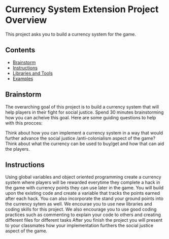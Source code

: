 Currency System Extension Project Overview
======================
This project asks you to build a currency system for the game. 

## Contents

- [Brainstorm](#brainstorm)
- [Instructions](#instructions)
- [Libraries and Tools](#libraries-and-tools)
- [Examples](#examples)

## Brainstorm
The overarching goal of this project is to build a currency system that will help players in their fight for social justice.
Spend 30 minutes brainstorming how you can acheive this goal. Here are some guiding questions to help with this procces:

 Think about how you can implement a currency system  in a way that would further advance the social justice /anti-colonialism aspect of the game? Think about what the currency can be used to buy/get and how that can aid the players.

## Instructions
Using global variables and object oriented programming create a currency system where players will be rewarded everytime they 
complete a hack in the game with currency points they can use later in the game. You will build upon the existing code and create
a variable that tracks the points earned after each hack. You can also incorporate the stand your ground points into the currency sytem as well.
We encourae you to use new libraries and coding skills for this project. We also encourage you to use good coding practices 
such as commenting to explain your code to others and creating different files for different tasks After you finish the project you will present to your 
classmates how your implementation furthers the social justice aspect of the game.